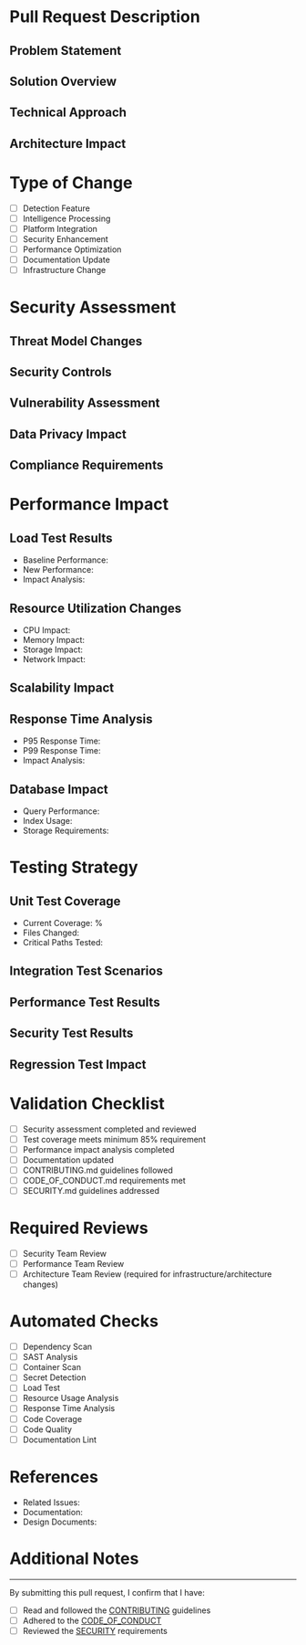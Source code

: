 # Pull Request Description

## Problem Statement
<!-- Describe the problem or requirement this PR addresses -->

## Solution Overview
<!-- Provide a high-level overview of your solution -->

## Technical Approach
<!-- Detail the technical implementation approach -->

## Architecture Impact
<!-- Describe any architectural changes or impacts -->

# Type of Change
<!-- Select the type of change by replacing [ ] with [x] -->
- [ ] Detection Feature
- [ ] Intelligence Processing
- [ ] Platform Integration
- [ ] Security Enhancement
- [ ] Performance Optimization
- [ ] Documentation Update
- [ ] Infrastructure Change

# Security Assessment
<!-- Required: Complete security assessment for all changes -->

## Threat Model Changes
<!-- Describe changes to threat model or new threats introduced -->

## Security Controls
<!-- List security controls added or modified -->

## Vulnerability Assessment
<!-- Document vulnerability analysis and mitigations -->

## Data Privacy Impact
<!-- Assess impact on data privacy and compliance -->

## Compliance Requirements
<!-- List affected compliance requirements and how they're addressed -->

# Performance Impact
<!-- Required: Complete performance analysis -->

## Load Test Results
<!-- Provide load test results and analysis -->
- Baseline Performance: 
- New Performance: 
- Impact Analysis: 

## Resource Utilization Changes
<!-- Document changes in resource usage -->
- CPU Impact: 
- Memory Impact: 
- Storage Impact: 
- Network Impact: 

## Scalability Impact
<!-- Assess impact on system scalability -->

## Response Time Analysis
<!-- Document response time changes -->
- P95 Response Time: 
- P99 Response Time: 
- Impact Analysis: 

## Database Impact
<!-- Assess database performance impact -->
- Query Performance: 
- Index Usage: 
- Storage Requirements: 

# Testing Strategy
<!-- Required: Document testing approach and results -->

## Unit Test Coverage
<!-- Document unit test coverage -->
- Current Coverage: %
- Files Changed: 
- Critical Paths Tested: 

## Integration Test Scenarios
<!-- List integration test scenarios -->

## Performance Test Results
<!-- Provide performance test results -->

## Security Test Results
<!-- Document security testing results -->

## Regression Test Impact
<!-- Assess impact on existing functionality -->

# Validation Checklist
<!-- Required: All items must be checked -->
- [ ] Security assessment completed and reviewed
- [ ] Test coverage meets minimum 85% requirement
- [ ] Performance impact analysis completed
- [ ] Documentation updated
- [ ] CONTRIBUTING.md guidelines followed
- [ ] CODE_OF_CONDUCT.md requirements met
- [ ] SECURITY.md guidelines addressed

# Required Reviews
<!-- Do not modify this section -->
- [ ] Security Team Review
- [ ] Performance Team Review
- [ ] Architecture Team Review (required for infrastructure/architecture changes)

# Automated Checks
<!-- Do not modify this section - filled by automation -->
- [ ] Dependency Scan
- [ ] SAST Analysis
- [ ] Container Scan
- [ ] Secret Detection
- [ ] Load Test
- [ ] Resource Usage Analysis
- [ ] Response Time Analysis
- [ ] Code Coverage
- [ ] Code Quality
- [ ] Documentation Lint

# References
<!-- List related issues, documents, or resources -->
- Related Issues: 
- Documentation: 
- Design Documents: 

# Additional Notes
<!-- Any additional information for reviewers -->

---
By submitting this pull request, I confirm that I have:
- [ ] Read and followed the [CONTRIBUTING](../CONTRIBUTING.md) guidelines
- [ ] Adhered to the [CODE_OF_CONDUCT](../CODE_OF_CONDUCT.md)
- [ ] Reviewed the [SECURITY](../SECURITY.md) requirements
